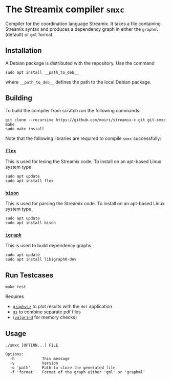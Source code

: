# The Streamix compiler `smxc`

Compiler for the coordination language Streamix.
It takes a file containing Streamix syntax and produces a dependency graph in either the `graphml` (default) or `gml` format.

## Installation

A Debian package is distributed with the repository. Use the command

    sudo apt install __path_to_deb__

where `__path_to_deb__` defines the path to the local Debian package.

## Building

To build the compiler from scratch run the following commands:

    git clone --recursive https://github.com/moiri/streamix-c.git git-smxc
    make
    sudo make install

Note that the following libraries are required to compile `smxc` successfully:

### [`flex`](https://github.com/westes/flex)
This is used for lexing the Streamix code. To install on an apt-based Linux system type

    sudo apt update
    sudo apt install flex

### [`bison`](https://www.gnu.org/software/bison/)
This is used for parsing the Streamix code. To install on an apt-based Linux system type

    sudo apt update
    sudo apt install bison


### [`igraph`](http://igraph.org/c/)
This is used to build dependency graphs.

    sudo apt update
    sudo apt install libigraph0-dev


## Run Testcases

    make test

Requires
 - [`graphviz`](http://www.graphviz.org/) to plot results with the `dot` application
 - [`gs`](https://www.ghostscript.com/index.html) to combine separate pdf files
 - ([`valgrind`](http://valgrind.org/) for memory checks)

## Usage

    ./smxc [OPTION...] FILE

    Options:
      -h            This message
      -v            Version
      -o 'path'     Path to store the generated file
      -f 'format'   Format of the graph either 'gml' or 'graphml'

